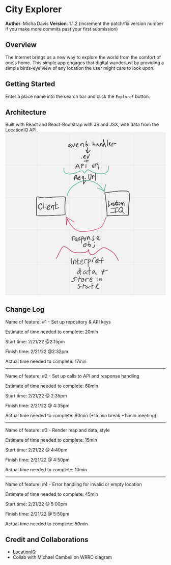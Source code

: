 # City Explorer

**Author**: Micha Davis
**Version**: 1.1.2 (increment the patch/fix version number if you make more commits past your first submission)

## Overview
The Internet brings us a new way to explore the world from the comfort of one's home. This simple app engages that digital wanderlust by providing a simple birds-eye view of any location the user might care to look upon.

## Getting Started
Enter a place name into the search bar and click the `Explore!` button.

## Architecture
Built with React and React-Bootstrap with JS and JSX, with data from the LocationIQ API.
![The Web Request Response Cycle](./public/Untitled.png)

## Change Log
Name of feature: #1 - Set up repository & API keys

Estimate of time needed to complete: 20min

Start time: 2/21/22 @2:15pm

Finish time: 2/21/22 @2:32pm

Actual time needed to complete: 17min

---

Name of feature: #2 - Set up calls to API and response handling

Estimate of time needed to complete: 60min

Start time: 2/21/22 @ 2:35pm

Finish time: 2/21/22 @ 4:35pm

Actual time needed to complete: 90min (+15 min break +15min meeting)

---

Name of feature: #3 - Render map and data, style

Estimate of time needed to complete: 15min

Start time: 2/21/22 @ 4:40pm

Finish time: 2/21/22 @ 4:50pm

Actual time needed to complete: 10min

---

Name of feature: #4 - Error handling for invalid or empty location

Estimate of time needed to complete: 45min

Start time: 2/21/22 @ 5:00pm

Finish time: 2/21/22 @ 5:50pm

Actual time needed to complete: 50min

## Credit and Collaborations
* [LocationIQ](https://locationiq.com/)
* Collab with Michael Cambell on WRRC diagram
